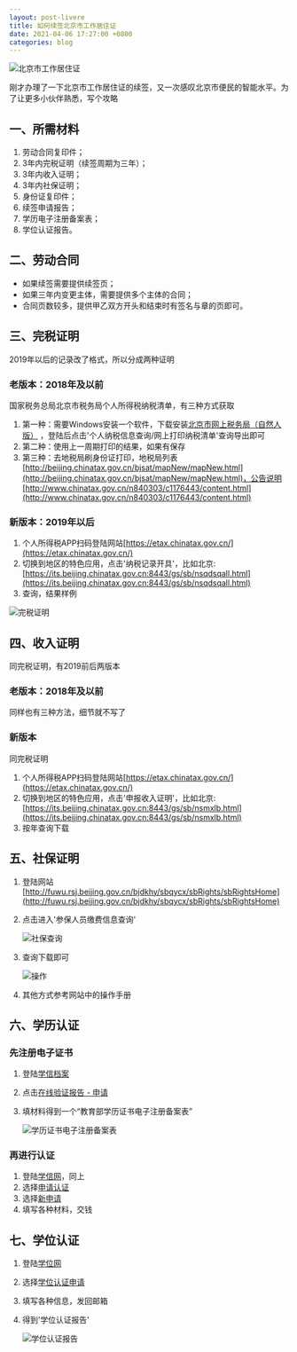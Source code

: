 ```yaml
---
layout: post-livere
title: 如何续签北京市工作居住证
date: 2021-04-06 17:27:00 +0800
categories: blog
---
```


![北京市工作居住证](/assets/images/20210406/0.png)

刚才办理了一下北京市工作居住证的续签，又一次感叹北京市便民的智能水平。为了让更多小伙伴熟悉，写个攻略

## 一、所需材料

1. 劳动合同复印件；
2. 3年内完税证明（续签周期为三年）；
3. 3年内收入证明；
4. 3年内社保证明；
5. 身份证复印件；
6. 续签申请报告；
7. 学历电子注册备案表；
8. 学位认证报告。

## 二、劳动合同

- 如果续签需要提供续签页；
- 如果三年内变更主体，需要提供多个主体的合同；
- 合同页数较多，提供甲乙双方开头和结束时有签名与章的页即可。

## 三、完税证明

2019年以后的记录改了格式，所以分成两种证明

### 老版本：2018年及以前

国家税务总局北京市税务局个人所得税纳税清单，有三种方式获取

1. 第一种：需要Windows安装一个软件，下载安装[北京市网上税务局（自然人版）](https://etax.beijing.chinatax.gov.cn/images/hlwdsj_wwym/grsdsinstall.html) ，登陆后点击'个人纳税信息查询/网上打印纳税清单'查询导出即可
2. 第二种：使用上一周期打印的结果，如果有保存
3. 第三种：去地税局刷身份证打印，地税局列表[http://beijing.chinatax.gov.cn/bjsat/mapNew/mapNew.html](http://beijing.chinatax.gov.cn/bjsat/mapNew/mapNew.html)，公告说明[http://www.chinatax.gov.cn/n840303/c1176443/content.html](http://www.chinatax.gov.cn/n840303/c1176443/content.html)

### 新版本：2019年以后

1. 个人所得税APP扫码登陆网站[https://etax.chinatax.gov.cn/](https://etax.chinatax.gov.cn/)
2. 切换到地区的特色应用，点击'纳税记录开具'，比如北京: [https://its.beijing.chinatax.gov.cn:8443/gs/sb/nsqdsqall.html](https://its.beijing.chinatax.gov.cn:8443/gs/sb/nsqdsqall.html)
3. 查询，结果样例

![完税证明](/assets/images/20210406/2.png)

## 四、收入证明

同完税证明，有2019前后两版本

### 老版本：2018年及以前

同样也有三种方法，细节就不写了

### 新版本

同完税证明

1. 个人所得税APP扫码登陆网站[https://etax.chinatax.gov.cn/](https://etax.chinatax.gov.cn/)
2. 切换到地区的特色应用，点击'申报收入证明'，比如北京: [https://its.beijing.chinatax.gov.cn:8443/gs/sb/nsmxlb.html](https://its.beijing.chinatax.gov.cn:8443/gs/sb/nsmxlb.html)
3. 按年查询下载

## 五、社保证明

1. 登陆网站[http://fuwu.rsj.beijing.gov.cn/bjdkhy/sbqycx/sbRights/sbRightsHome](http://fuwu.rsj.beijing.gov.cn/bjdkhy/sbqycx/sbRights/sbRightsHome)
2. 点击进入'参保人员缴费信息查询'

    ![社保查询](/assets/images/20210406/1.png)

3. 查询下载即可

    ![操作](/assets/images/20210406/6.png)

4. 其他方式参考网站中的操作手册

## 六、学历认证

### 先注册电子证书

1. 登陆[学信档案](http://my.chsi.com.cn/archive/index.jsp)
2. 点击[在线验证报告 - 申请](https://my.chsi.com.cn/archive/bab/index.action)
3. 填材料得到一个“教育部学历证书电子注册备案表”

    ![学历证书电子注册备案表](/assets/images/20210406/7.png)

### 再进行认证

1. 登陆[学信网](https://www.chsi.com.cn/wssq/)，同上
2. 选择[申请认证](https://www.chsi.com.cn/wssq/user/application/reportType.action)
3. 选择[新申请](https://www.chsi.com.cn/wssq/user/application/operationKeys.action)
4. 填写各种材料，交钱

## 七、学位认证

1. 登陆[学位网](http://www.cdgdc.edu.cn/cn/)
2. 选择[学位认证申请](https://www.chinadegrees.cn/cqva/personal/degreeApply/index.html)
3. 填写各种信息，发回邮箱
4. 得到'学位认证报告'

    ![学位认证报告](/assets/images/20210406/8.png)
